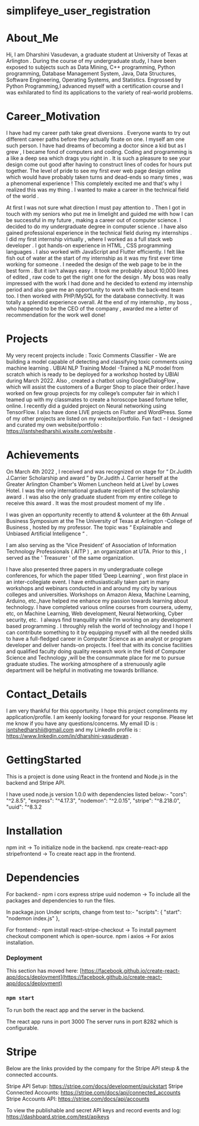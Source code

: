 # simplifeye_user_registration

# About_Me

Hi, I am Dharshini Vasudevan, a graduate student at University of Texas at Arlington . During the course of my undergraduate study, I have been exposed to subjects such as Data Mining, C++ programming, Python programming, Database Management System, Java, Data Structures, Software Engineering, Operating Systems, and Statistics. Engrossed by Python Programming,I advanced myself with a certification course and I was exhilarated to find its applications to the variety of real-world problems.

# Career_Motivation

I have had my career path take great diversions . Everyone wants to try out different career paths before they actually fixate on one. I myself am one such person. I have had dreams of becoming a doctor since a kid but as I grew , I became fond of computers and coding. Coding and programming is a like a deep sea which drags you right in . It is such a pleasure to see your design come out good after having to construct lines of codes for hours put together. The level of pride to see my first ever web page design online which would have probably taken turns and dead-ends so many times , was a phenomenal experience ! This completely excited me and that's why I realized this was my thing . I wanted to make a career in the technical field of the world .

At first I was not sure what direction I must pay attention to . Then I got in touch with my seniors who put me in limelight and guided me with how I can be successful in my future , making a career out of computer science. I decided to do my undergraduate degree in computer science . I have also gained professional experience in the technical field during my internships . I did my first internship virtually , where I worked as a full stack web developer . I got hands-on experience in HTML , CSS programming languages . I also worked with JavaScript and Flutter efficiently. I felt like fish out of water at the start of my internship as it was my first ever time working for someone . I needed the design of the web page to be in the best form . But it isn't always easy . It took me probably about 10,000 lines of edited , raw code to get the right one for the design . My boss was really impressed with the work I had done and he decided to extend my internship period and also gave me an opportunity to work with the back-end team too. I then worked with PHP/MySQL for the database connectivity. It was totally a splendid experience overall. At the end of my internship , my boss , who happened to be the CEO of the company , awarded me a letter of recommendation for the work well done!

# Projects 

My very recent projects include : Toxic Comments Classifier - We are building a model capable of detecting and classifying toxic comments using machine learning . UBIAI NLP Training Model -Trained a NLP model from scratch which is ready to be deployed for a workshop hosted by UBIAI during March 2022. Also , created a chatbot using GoogleDialogFlow , which will assist the customers of a Burger Shop to place their order.I have worked on few group projects for my college’s computer fair in which I teamed up with my classmates to create a horoscope based fortune teller, online. I recently did a guided project on Neural networking using TensorFlow. I also have done LIVE projects on Flutter and WordPress. Some of my other projects are listed on my website/portfolio. Fun fact - I designed and curated my own website/portfolio : https://isntshedharshii.wixsite.com/website .

# Achievements

On March 4th 2022 , I received and was recognized on stage for “ Dr.Judith J.Carrier Scholarship and award ” by Dr.Judith J. Carrier herself at the Greater Arlington Chamber's Women Luncheon held at Live! by Lowes Hotel. I was the only international graduate recipient of the scholarship award . I was also the only graduate student from my entire college to receive this award . It was the most proudest moment of my life . 

I was given an opportunity recently to attend & volunteer at the 6th Annual Business Symposium at the The University of Texas at Arlington -College of Business , hosted by my professor.
The topic was “ Explainable and Unbiased Artificial Intelligence “ .

I am also serving as the ‘Vice President’ of Association of Information Technology Professionals ( AITP ) , an organization at UTA. Prior to this , I served as the ' Treasurer ' of the same organization.

I have also presented three papers in my undergraduate college conferences, for which the paper titled ‘Deep Learning’ , won first place in an inter-collegiate event. I have enthusiastically taken part in many workshops and webinars conducted in and around my city by various colleges and universities. Workshops on Amazon Alexa, Machine Learning, Arduino, etc.,have helped me enhance my passion towards learning about technology. I have completed various online courses from coursera, udemy, etc, on Machine Learning, Web development, Neural Networking, Cyber security, etc. 
I always find tranquility while I’m working on any development based programming . I throughly relish the world of technology and I hope I can contribute something to it by equipping myself with all the needed skills to have a full-fledged career in Computer Science as an analyst or program developer and deliver hands-on projects. I feel that with its concise facilities and qualified faculty doing quality research work in the field of Computer Science and Technology ,will be the consummate place for me to pursue graduate studies. The working atmosphere of a strenuously agile department will be helpful in motivating me towards brilliance. 

# Contact_Details

I am very thankful for this opportunity. I hope this project compliments my application/profile. I am keenly looking forward for your response. Please let me know if you have any questions/concerns. My email ID is : isntshedharshii@gmail.com and my LinkedIn profile is : https://www.linkedin.com/in/dharshini-vasudevan . 

# GettingStarted

This is a project is done using React in the frontend and Node.js in the backend and Stripe API. 

I have used node.js version 1.0.0 with dependencies listed below:-
"cors": "^2.8.5",
"express": "^4.17.3",
"nodemon": "^2.0.15",
"stripe": "^8.218.0",
"uuid": "^8.3.2

# Installation

npm init -> To initialize node in the backend.
npx create-react-app stripefrontend -> To create react app in the frontend.

# Dependencies

For backend:-
npm i cors express stripe uuid nodemon -> To include all the packages and dependencies to run the files.

In package.json
 Under scripts, change from test to:-
  "scripts": {
    "start": "nodemon index.js"
  },
  
  For frontend:-
  npm install react-stripe-checkout -> To install payment checkout component which is open-source.
  npm i axios -> For axios installation.
  
### Deployment

This section has moved here: [https://facebook.github.io/create-react-app/docs/deployment](https://facebook.github.io/create-react-app/docs/deployment)

### `npm start` 

To run both the react app and the server in the backend.

The react app runs in port 3000
The server runs in port 8282 which is configurable.

# Stripe

Below are the links provided by the company for the Stripe API steup & the connected accounts.

Stripe API Setup: https://stripe.com/docs/development/quickstart
Stripe Connected Accounts: https://stripe.com/docs/api/connected_accounts
Stripe Accounts API: https://stripe.com/docs/api/accounts

To view the publishable and secret API keys and record events and log: https://dashboard.stripe.com/test/apikeys
